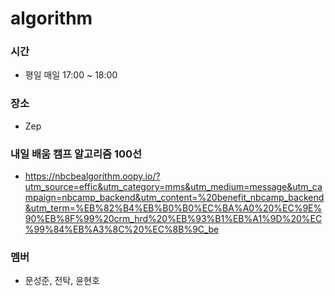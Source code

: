 # algorithm

### 시간
- 평일 매일 17:00 ~ 18:00
### 장소
- Zep

### 내일 배움 캠프 알고리즘 100선 
- https://nbcbealgorithm.oopy.io/?utm_source=effic&utm_category=mms&utm_medium=message&utm_campaign=nbcamp_backend&utm_content=%20benefit_nbcamp_backend&utm_term=%EB%82%B4%EB%B0%B0%EC%BA%A0%20%EC%9E%90%EB%8F%99%20crm_hrd%20%EB%93%B1%EB%A1%9D%20%EC%99%84%EB%A3%8C%20%EC%8B%9C_be

### 멤버
- 문성준, 전탁, 윤현호
